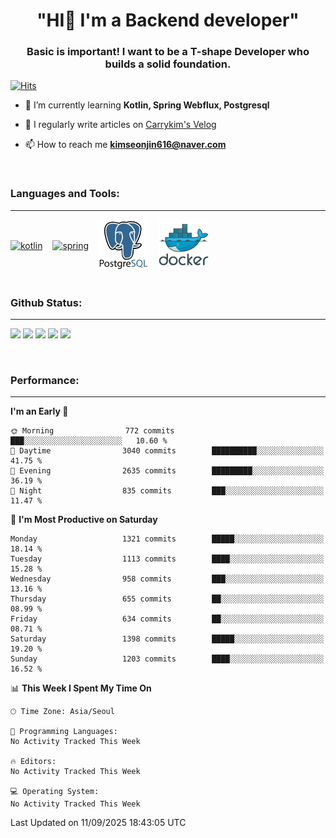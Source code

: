 <h1 align="center">"HI👋 I'm a Backend developer" </h1>
<h3 align="center">Basic is important! I want to be a T-shape Developer who builds a solid foundation.</h3>

[![Hits](https://hits.seeyoufarm.com/api/count/incr/badge.svg?url=https%3A%2F%2Fgithub.com%2Fgimseonjin&count_bg=%2318BFE5&title_bg=%23555555&icon=ko-fi.svg&icon_color=%23E7E7E7&title=hits&edge_flat=false)](https://hits.seeyoufarm.com)

- 🌱 I’m currently learning **Kotlin, Spring Webflux, Postgresql**

- 📝 I regularly write articles on [Carrykim's Velog](https://velog.io/@carrykim)

- 📫 How to reach me **kimseonjin616@naver.com**

<br/>

<h3 align="left">Languages and Tools:</h3>

***

<div style="display: flex; flex-wrap: wrap; gap: 1rem; justify-content: start; align-items: center;">
  <a href="https://kotlinlang.org" target="_blank" rel="noreferrer">
    <img src="https://www.vectorlogo.zone/logos/kotlinlang/kotlinlang-icon.svg" alt="kotlin" style="width: 80px; height: 80px;">
  </a>
  <a href="https://spring.io/" target="_blank" rel="noreferrer">
    <img src="https://www.vectorlogo.zone/logos/springio/springio-icon.svg" alt="spring" style="width: 80px; height: 80px;">
  </a>
  <a href="https://www.postgresql.org" target="_blank" rel="noreferrer">
    <img src="https://raw.githubusercontent.com/devicons/devicon/master/icons/postgresql/postgresql-original-wordmark.svg" alt="postgresql" style="width: 80px; height: 80px;">
  </a>
  <a href="https://www.docker.com/" target="_blank" rel="noreferrer">
    <img src="https://raw.githubusercontent.com/devicons/devicon/master/icons/docker/docker-original-wordmark.svg" alt="docker" style="width: 80px; height: 80px;">
  </a>
</div>


<br/>

<h3 align="left">Github Status:</h3>

***

![](http://github-profile-summary-cards.vercel.app/api/cards/profile-details?username=gimseonjin&theme=nord_bright)
![](http://github-profile-summary-cards.vercel.app/api/cards/repos-per-language?username=gimseonjin&theme=nord_bright)
![](http://github-profile-summary-cards.vercel.app/api/cards/most-commit-language?username=gimseonjin&theme=nord_bright)
![](http://github-profile-summary-cards.vercel.app/api/cards/stats?username=gimseonjin&theme=nord_bright)
![](http://github-profile-summary-cards.vercel.app/api/cards/productive-time?username=gimseonjin&theme=nord_bright&utcOffset=8)


<br/>

<h3 align="left">Performance:</h3>

***

<!--START_SECTION:waka-->
**I'm an Early 🐤** 

```text
🌞 Morning                772 commits         ███░░░░░░░░░░░░░░░░░░░░░░   10.60 % 
🌆 Daytime                3040 commits        ██████████░░░░░░░░░░░░░░░   41.75 % 
🌃 Evening                2635 commits        █████████░░░░░░░░░░░░░░░░   36.19 % 
🌙 Night                  835 commits         ███░░░░░░░░░░░░░░░░░░░░░░   11.47 % 
```
📅 **I'm Most Productive on Saturday** 

```text
Monday                   1321 commits        █████░░░░░░░░░░░░░░░░░░░░   18.14 % 
Tuesday                  1113 commits        ████░░░░░░░░░░░░░░░░░░░░░   15.28 % 
Wednesday                958 commits         ███░░░░░░░░░░░░░░░░░░░░░░   13.16 % 
Thursday                 655 commits         ██░░░░░░░░░░░░░░░░░░░░░░░   08.99 % 
Friday                   634 commits         ██░░░░░░░░░░░░░░░░░░░░░░░   08.71 % 
Saturday                 1398 commits        █████░░░░░░░░░░░░░░░░░░░░   19.20 % 
Sunday                   1203 commits        ████░░░░░░░░░░░░░░░░░░░░░   16.52 % 
```


📊 **This Week I Spent My Time On** 

```text
🕑︎ Time Zone: Asia/Seoul

💬 Programming Languages: 
No Activity Tracked This Week

🔥 Editors: 
No Activity Tracked This Week

💻 Operating System: 
No Activity Tracked This Week
```


 Last Updated on 11/09/2025 18:43:05 UTC
<!--END_SECTION:waka-->

<div align="center">
  
